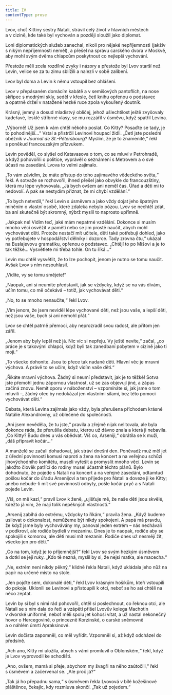 ```yaml
---
title: IV
contentType: prose
---
```


Lvov, choť Kittiny sestry Natali, strávil celý život v hlavních městech a v cizině, kde také byl vychován a později sloužil jako diplomat.

Loni diplomatických služeb zanechal, nikoli pro nějaké nepříjemnosti (jakživ s nikým nepříjemnosti neměl), a přešel na správu carského dvora v Moskvě, aby mohl svým dvěma chlapcům poskytnout co nejlepší vychování.

Přestože měli zcela rozdílné zvyky i názory a přestože byl Lvov starší než Levin, velice se za tu zimu sblížili a nalezli v sobě zalíbení.

Lvov byl doma a Levin k němu vstoupil bez ohlášení.

Lvov v přepásaném domácím kabátě a v semišových pantoflích, na nose skřipec s modrými skly, seděl v křesle, četl knihu opřenou o podstavec a opatrně držel v natažené hezké ruce zpola vykouřený doutník.

Krásný, jemný a dosud mladistvý obličej, jehož ušlechtilost ještě zvyšovaly kadeřavé, lesklé stříbrné vlasy, se mu rozzářil v úsměvu, když spatřil Levina.

„Výborně! Už jsem k vám chtěl někoho poslat. Co Kitty? Posaďte se tady, je to pohodlnější…“ Vstal a přistrčil Levinovi houpací židli. „Četl jste poslední oběžník v _Journal de St.-Pétersbourg_? Myslím, že je to znamenité,“ řekl s poněkud francouzským přízvukem.

Levin pověděl, co slyšel od Katavasova o tom, co se mluví v Petrohradě, a když pohovořili o politice, vyprávěl o seznámení s Metrovem a o své účasti na zasedání. Lvova to velmi zajímalo.

„To vám závidím, že máte přístup do toho zajímavého vědeckého světa,“ řekl. A sotvaže se rozhovořil, ihned přešel jako obvykle do francouzštiny, která mu lépe vyhovovala. „Já bych ovšem ani neměl čas. Úřad a děti mi to nedovolí. A pak se nestydím přiznat, že mi chybí vzdělání.“

„To bych netvrdil,“ řekl Levin s úsměvem a jako vždy dojat jeho špatným míněním o vlastní osobě, které zdaleka nebylo pózou. Lvov se nechtěl zdát, ba ani skutečně být skromný, nýbrž myslil to naprosto upřímně.

„Jakpak ne! Vidím teď, jaké mám nepatrné vzdělání. Dokonce si musím mnoho věcí osvěžit v paměti nebo se jim prostě naučit, abych mohl vychovávat děti. Protože nestačí mít učitele, děti také potřebují dohled, jako vy potřebujete v hospodářství dělníky i dozorce. Tady zrovna čtu,“ ukázal na Buslajevovu gramatiku, opřenou o podstavec. „Chtějí to po Míšovi a je to tak těžké… Vysvětlete mi třeba tohle. On tu říká…“

Levin mu chtěl vysvětlit, že to lze pochopit, jenom je nutno se tomu naučit. Avšak Lvov s ním nesouhlasil.

„Vidíte, vy se tomu smějete!“

„Naopak, ani si neumíte představit, jak se vždycky, když se na vás dívám, učím tomu, co mě očekává – totiž, jak vychovávat děti.“

„No, to se mnoho nenaučíte,“ řekl Lvov.

„Vím jenom, že jsem neviděl lépe vychované děti, než jsou vaše, a lepší děti, než jsou vaše, bych si ani nemohl přát.“

Lvov se chtěl patrně přemoci, aby neprozradil svou radost, ale přitom jen zářil.

„Jenom aby byly lepší než já. Nic víc si nepřeju. Vy ještě nevíte,“ začal, „co práce je s takovými chlapci, když byli tak zanedbaní pobytem v cizině jako ti moji.“

„To všecko dohoníte. Jsou to přece tak nadané děti. Hlavní věc je mravní výchova. A právě to se učím, když vidím vaše děti.“

„Říkáte mravní výchova. Žádný si neumí představit, jak je to těžké! Sotva jste přemohl jednu zápornou vlastnost, už se zas objevují jiné, a zápas začíná znovu. Nemít oporu v náboženství – vzpomínáte si, jak jsme o tom mluvili –, žádný otec by nedokázal jen vlastními silami, bez této pomoci vychovávat děti.“

Debata, která Levina zajímala jako vždy, byla přerušena příchodem krásné Natálie Alexandrovny, už oblečené do společnosti.

„Ani jsem nevěděla, že tu jste,“ pravila a zřejmě nijak nelitovala, ale byla dokonce ráda, že přerušila debatu, kterou už dávno znala a která ji nebavila. „Co Kitty? Budu dnes u vás obědvat. Víš co, Arseniji,“ obrátila se k muži, „dáš připravit kočár…“

A manželé se začali dohadovat, jak stráví dnešní den. Poněvadž muž měl jet z úřední povinnosti komusi naproti a žena na koncert a na veřejnou schůzi jihovýchodního komitétu, museli vyřešit a promyslit mnoho věcí. Levin se jakožto člověk patřící do rodiny musel účastnit těchto plánů. Bylo dohodnuto, že pojede s Natali na koncert a na veřejné zasedání, odtamtud pošlou kočár do úřadu Arsenijovi a ten přijede pro Natali a doveze ji ke Kitty; anebo nebude-li mít své povinnosti odbyty, pošle kočár pryč a s Natali pojede Levin.

„Víš, on mě kazí,“ pravil Lvov k ženě, „ujišťuje mě, že naše děti jsou skvělé, kdežto já vím, že mají tolik nepěkných vlastností.“

„Arsenij zabíhá do extrému, vždycky to říkám,“ pravila žena. „Když budeme usilovat o dokonalost, nemůžeme být nikdy spokojeni. A papá má pravdu, že když jsme byly vychovávány my, panoval jeden extrém – nás nechávali v podkroví, ale rodiče bydleli v mezaninu. Dnes je to naopak, rodiče aby se spokojili s komorou, ale děti musí mít mezanin. Rodiče dnes už nesmějí žít, všecko jen pro děti.“

„Co na tom, když je to příjemnější?“ řekl Lvov se svým hezkým úsměvem a dotkl se její ruky. „Kdo tě nezná, myslil by si, že nejsi matka, ale macecha.“

„Ne, extrém není nikdy pěkný,“ klidně řekla Natali, když ukládala jeho nůž na papír na určené místo na stole.

„Jen pojďte sem, dokonalé děti,“ řekl Lvov krásným hošíkům, kteří vstoupili do pokoje. Uklonili se Levinovi a přistoupili k otci, neboť se ho asi chtěli na něco zeptat.

Levin by si byl s nimi rád pohovořil, chtěl si poslechnout, co řeknou otci, ale Natali se s ním dala do řeči a vzápětí přišel Lvovův kolega Machotin v dvorské uniformě, neboť měli spolu jet kohosi vítat, a už nastal nekonečný hovor o Hercegovině, o princezně Korzinské, o carské sněmovně a o náhlém úmrtí Apraksinové.

Levin dočista zapomněl, co měl vyřídit. Vzpomněl si, až když odcházel do předsíně.

„Ach ano, Kitty mi uložila, abych s vámi promluvil o Oblonském,“ řekl, když je Lvov vyprovodil ke schodišti.

„Ano, ovšem, mamá si přeje, abychom my švagři na něho zaútočili,“ řekl s úsměvem a začervenal se. „Ale proč já?“

„Tak já ho přepadnu sama,“ s úsměvem řekla Lvovová v bílé kožešinové pláštěnce, čekajíc, kdy rozmluva skončí. „Tak už pojedem.“
